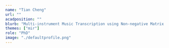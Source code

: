 ```yaml
---
name: "Tian Cheng"
url: ""
acadposition: ""
blurb: "Multi-instrument Music Transcription using Non-negative Matrix Decomposition Methods and Physical Models"
themes: ["mir"]
role: "PhD"
image: "./defaultprofile.png"
---
```

